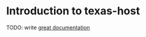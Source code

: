 # Introduction to texas-host

TODO: write [great documentation](http://jacobian.org/writing/what-to-write/)
